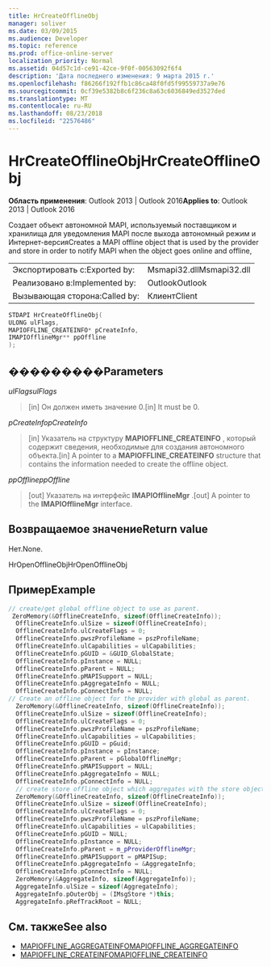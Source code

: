 ```yaml
---
title: HrCreateOfflineObj
manager: soliver
ms.date: 03/09/2015
ms.audience: Developer
ms.topic: reference
ms.prod: office-online-server
localization_priority: Normal
ms.assetid: 04d57c1d-ce91-42ce-9f0f-00563092f6f4
description: 'Дата последнего изменения: 9 марта 2015 г.'
ms.openlocfilehash: f86266f192ffb1c86ca48f0fd5f99559737a9e76
ms.sourcegitcommit: 0cf39e5382b8c6f236c8a63c6036849ed3527ded
ms.translationtype: MT
ms.contentlocale: ru-RU
ms.lasthandoff: 08/23/2018
ms.locfileid: "22576486"
---
```

# <a name="hrcreateofflineobj"></a><span data-ttu-id="49ef0-103">HrCreateOfflineObj</span><span class="sxs-lookup"><span data-stu-id="49ef0-103">HrCreateOfflineObj</span></span>

<span data-ttu-id="49ef0-104">**Область применения**: Outlook 2013 | Outlook 2016</span><span class="sxs-lookup"><span data-stu-id="49ef0-104">**Applies to**: Outlook 2013 | Outlook 2016</span></span> 
  
 <span data-ttu-id="49ef0-105">Создает объект автономной MAPI, используемый поставщиком и хранилища для уведомления MAPI после выхода автономный режим и Интернет-версия</span><span class="sxs-lookup"><span data-stu-id="49ef0-105">Creates a MAPI offline object that is used by the provider and store in order to notify MAPI when the object goes online and offline,</span></span> 
  
|||
|:-----|:-----|
|<span data-ttu-id="49ef0-106">Экспортировать с:</span><span class="sxs-lookup"><span data-stu-id="49ef0-106">Exported by:</span></span>  <br/> |<span data-ttu-id="49ef0-107">Msmapi32.dll</span><span class="sxs-lookup"><span data-stu-id="49ef0-107">Msmapi32.dll</span></span>  <br/> |
|<span data-ttu-id="49ef0-108">Реализовано в:</span><span class="sxs-lookup"><span data-stu-id="49ef0-108">Implemented by:</span></span>  <br/> |<span data-ttu-id="49ef0-109">Outlook</span><span class="sxs-lookup"><span data-stu-id="49ef0-109">Outlook</span></span>  <br/> |
|<span data-ttu-id="49ef0-110">Вызывающая сторона:</span><span class="sxs-lookup"><span data-stu-id="49ef0-110">Called by:</span></span>  <br/> |<span data-ttu-id="49ef0-111">Клиент</span><span class="sxs-lookup"><span data-stu-id="49ef0-111">Client</span></span>  <br/> |
   
```cpp
STDAPI HrCreateOfflineObj(
ULONG ulFlags,
MAPIOFFLINE_CREATEINFO* pCreateInfo,
IMAPIOfflineMgr** ppOffline
);
```

## <a name="parameters"></a><span data-ttu-id="49ef0-112">���������</span><span class="sxs-lookup"><span data-stu-id="49ef0-112">Parameters</span></span>

<span data-ttu-id="49ef0-113">_ulFlags_</span><span class="sxs-lookup"><span data-stu-id="49ef0-113">_ulFlags_</span></span>
  
> <span data-ttu-id="49ef0-114">[in] Он должен иметь значение 0.</span><span class="sxs-lookup"><span data-stu-id="49ef0-114">[in] It must be 0.</span></span>
    
<span data-ttu-id="49ef0-115">_pCreateInfo_</span><span class="sxs-lookup"><span data-stu-id="49ef0-115">_pCreateInfo_</span></span>
  
> <span data-ttu-id="49ef0-116">[in] Указатель на структуру **MAPIOFFLINE_CREATEINFO** , который содержит сведения, необходимые для создания автономного объекта.</span><span class="sxs-lookup"><span data-stu-id="49ef0-116">[in] A pointer to a **MAPIOFFLINE_CREATEINFO** structure that contains the information needed to create the offline object.</span></span> 
    
<span data-ttu-id="49ef0-117">_ppOffline_</span><span class="sxs-lookup"><span data-stu-id="49ef0-117">_ppOffline_</span></span>
  
> <span data-ttu-id="49ef0-118">[out] Указатель на интерфейс **IMAPIOfflineMgr** .</span><span class="sxs-lookup"><span data-stu-id="49ef0-118">[out] A pointer to the **IMAPIOfflineMgr** interface.</span></span> 
    
## <a name="return-value"></a><span data-ttu-id="49ef0-119">Возвращаемое значение</span><span class="sxs-lookup"><span data-stu-id="49ef0-119">Return value</span></span>

<span data-ttu-id="49ef0-120">Нет.</span><span class="sxs-lookup"><span data-stu-id="49ef0-120">None.</span></span>
  
<span data-ttu-id="49ef0-121">HrOpenOfflineObj</span><span class="sxs-lookup"><span data-stu-id="49ef0-121">HrOpenOfflineObj</span></span>
  
## <a name="example"></a><span data-ttu-id="49ef0-122">Пример</span><span class="sxs-lookup"><span data-stu-id="49ef0-122">Example</span></span>

```cpp
// create/get global offline object to use as parent.
 ZeroMemory(&OfflineCreateInfo, sizeof(OfflineCreateInfo));
  OfflineCreateInfo.ulSize = sizeof(OfflineCreateInfo);
  OfflineCreateInfo.ulCreateFlags = 0;
  OfflineCreateInfo.pwszProfileName = pszProfileName;
  OfflineCreateInfo.ulCapabilities = ulCapabilities;
  OfflineCreateInfo.pGUID = &GUID_GlobalState;
  OfflineCreateInfo.pInstance = NULL;
  OfflineCreateInfo.pParent = NULL;
  OfflineCreateInfo.pMAPISupport = NULL;
  OfflineCreateInfo.pAggregateInfo = NULL;
  OfflineCreateInfo.pConnectInfo = NULL;
// Create an offline object for the provider with global as parent.
  ZeroMemory(&OfflineCreateInfo, sizeof(OfflineCreateInfo));
  OfflineCreateInfo.ulSize = sizeof(OfflineCreateInfo);
  OfflineCreateInfo.ulCreateFlags = 0;
  OfflineCreateInfo.pwszProfileName = pszProfileName;
  OfflineCreateInfo.ulCapabilities = ulCapabilities;
  OfflineCreateInfo.pGUID = pGuid;
  OfflineCreateInfo.pInstance = pInstance;
  OfflineCreateInfo.pParent = pGlobalOfflineMgr;
  OfflineCreateInfo.pMAPISupport = NULL;
  OfflineCreateInfo.pAggregateInfo = NULL;
  OfflineCreateInfo.pConnectInfo = NULL;
  // create store offline object which aggregates with the store object and has provider offline object as parent.
  ZeroMemory(&OfflineCreateInfo, sizeof(OfflineCreateInfo));
  OfflineCreateInfo.ulSize = sizeof(OfflineCreateInfo);
  OfflineCreateInfo.ulCreateFlags = 0;
  OfflineCreateInfo.pwszProfileName = pszProfileName;
  OfflineCreateInfo.ulCapabilities = ulCapabilities;
  OfflineCreateInfo.pGUID = NULL;
  OfflineCreateInfo.pInstance = NULL;
  OfflineCreateInfo.pParent = m_pProviderOfflineMgr;
  OfflineCreateInfo.pMAPISupport = pMAPISup;
  OfflineCreateInfo.pAggregateInfo = &AggregateInfo;
  OfflineCreateInfo.pConnectInfo = NULL;
  ZeroMemory(&AggregateInfo, sizeof(AggregateInfo));
  AggregateInfo.ulSize = sizeof(AggregateInfo);
  AggregateInfo.pOuterObj = (IMsgStore *)this;
  AggregateInfo.pRefTrackRoot = NULL;

```

## <a name="see-also"></a><span data-ttu-id="49ef0-123">См. также</span><span class="sxs-lookup"><span data-stu-id="49ef0-123">See also</span></span>

- [<span data-ttu-id="49ef0-124">MAPIOFFLINE_AGGREGATEINFO</span><span class="sxs-lookup"><span data-stu-id="49ef0-124">MAPIOFFLINE_AGGREGATEINFO</span></span>](mapioffline_aggregateinfo.md)
- [<span data-ttu-id="49ef0-125">MAPIOFFLINE_CREATEINFO</span><span class="sxs-lookup"><span data-stu-id="49ef0-125">MAPIOFFLINE_CREATEINFO</span></span>](mapioffline_createinfo.md)

